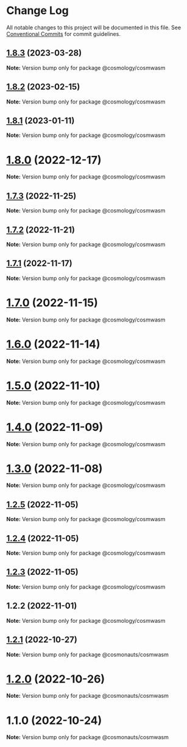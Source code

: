 # Change Log

All notable changes to this project will be documented in this file.
See [Conventional Commits](https://conventionalcommits.org) for commit guidelines.

## [1.8.3](https://github.com/cosmology-tech/create-cosmos-app/compare/@cosmology/cosmwasm@1.8.2...@cosmology/cosmwasm@1.8.3) (2023-03-28)

**Note:** Version bump only for package @cosmology/cosmwasm





## [1.8.2](https://github.com/cosmology-tech/create-cosmos-app/compare/@cosmology/cosmwasm@1.8.1...@cosmology/cosmwasm@1.8.2) (2023-02-15)

**Note:** Version bump only for package @cosmology/cosmwasm





## [1.8.1](https://github.com/cosmology-tech/create-cosmos-app/compare/@cosmology/cosmwasm@1.8.0...@cosmology/cosmwasm@1.8.1) (2023-01-11)

**Note:** Version bump only for package @cosmology/cosmwasm





# [1.8.0](https://github.com/cosmology-tech/create-cosmos-app/compare/@cosmology/cosmwasm@1.7.3...@cosmology/cosmwasm@1.8.0) (2022-12-17)

**Note:** Version bump only for package @cosmology/cosmwasm





## [1.7.3](https://github.com/cosmology-tech/create-cosmos-app/compare/@cosmology/cosmwasm@1.7.2...@cosmology/cosmwasm@1.7.3) (2022-11-25)

**Note:** Version bump only for package @cosmology/cosmwasm





## [1.7.2](https://github.com/cosmology-tech/create-cosmos-app/compare/@cosmology/cosmwasm@1.7.1...@cosmology/cosmwasm@1.7.2) (2022-11-21)

**Note:** Version bump only for package @cosmology/cosmwasm





## [1.7.1](https://github.com/cosmology-tech/create-cosmos-app/compare/@cosmology/cosmwasm@1.7.0...@cosmology/cosmwasm@1.7.1) (2022-11-17)

**Note:** Version bump only for package @cosmology/cosmwasm





# [1.7.0](https://github.com/cosmology-tech/create-cosmos-app/compare/@cosmology/cosmwasm@1.6.0...@cosmology/cosmwasm@1.7.0) (2022-11-15)

**Note:** Version bump only for package @cosmology/cosmwasm





# [1.6.0](https://github.com/cosmology-tech/create-cosmos-app/compare/@cosmology/cosmwasm@1.5.0...@cosmology/cosmwasm@1.6.0) (2022-11-14)

**Note:** Version bump only for package @cosmology/cosmwasm





# [1.5.0](https://github.com/cosmology-tech/create-cosmos-app/compare/@cosmology/cosmwasm@1.4.0...@cosmology/cosmwasm@1.5.0) (2022-11-10)

**Note:** Version bump only for package @cosmology/cosmwasm





# [1.4.0](https://github.com/cosmology-tech/create-cosmos-app/compare/@cosmology/cosmwasm@1.3.0...@cosmology/cosmwasm@1.4.0) (2022-11-09)

**Note:** Version bump only for package @cosmology/cosmwasm





# [1.3.0](https://github.com/cosmology-tech/create-cosmos-app/compare/@cosmology/cosmwasm@1.2.5...@cosmology/cosmwasm@1.3.0) (2022-11-08)

**Note:** Version bump only for package @cosmology/cosmwasm





## [1.2.5](https://github.com/cosmology-tech/create-cosmos-app/compare/@cosmology/cosmwasm@1.2.4...@cosmology/cosmwasm@1.2.5) (2022-11-05)

**Note:** Version bump only for package @cosmology/cosmwasm





## [1.2.4](https://github.com/cosmology-tech/create-cosmos-app/compare/@cosmology/cosmwasm@1.2.3...@cosmology/cosmwasm@1.2.4) (2022-11-05)

**Note:** Version bump only for package @cosmology/cosmwasm





## [1.2.3](https://github.com/cosmology-tech/create-cosmos-app/compare/@cosmology/cosmwasm@1.2.2...@cosmology/cosmwasm@1.2.3) (2022-11-05)

**Note:** Version bump only for package @cosmology/cosmwasm





## 1.2.2 (2022-11-01)

**Note:** Version bump only for package @cosmology/cosmwasm





## [1.2.1](https://github.com/cosmology-tech/create-cosmos-app/compare/@cosmonauts/cosmwasm@1.2.0...@cosmonauts/cosmwasm@1.2.1) (2022-10-27)

**Note:** Version bump only for package @cosmonauts/cosmwasm





# [1.2.0](https://github.com/cosmology-tech/create-cosmos-app/compare/@cosmonauts/cosmwasm@1.1.0...@cosmonauts/cosmwasm@1.2.0) (2022-10-26)

**Note:** Version bump only for package @cosmonauts/cosmwasm





# 1.1.0 (2022-10-24)

**Note:** Version bump only for package @cosmonauts/cosmwasm
